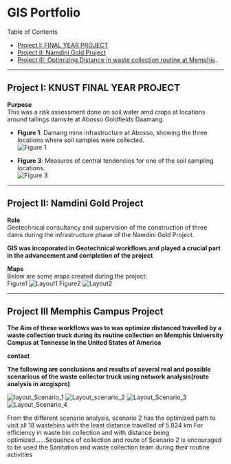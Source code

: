 # GIS Portfolio

 Table of Contents
- [Project I: FINAL YEAR PROJECT](#FNAL-YEAR-PROJECT)
- [Project II: Namdini Gold Project](#project-ii-namdini-gold-project)
- [Project III: Optimizing Distance in waste collection routine at Memphis](#Project-III-Memphis-Project).

---

## **Project I: KNUST FINAL YEAR PROJECT**

 **Purpose**  
This was a risk assessment done on soil,water amd crops at locations around tailings damsite at Abosso Goldfields Daamang. 
  
- **Figure 1**: Damang mine infrastructure at Abosso, showing the three locations where soil samples were collected.  
  ![Figure 1](https://github.com/user-attachments/assets/90d414ab-7680-4d65-8184-d8c22a8f003f)  

- **Figure 3**: Measures of central tendencies for one of the soil sampling locations.  
  ![Figure 3](https://github.com/user-attachments/assets/67959229-c878-41d9-bb99-2de750fb4eea)  

---

## **Project II: Namdini Gold Project**

 **Role**  
Geotechnical consultancy and supervision of the construction of three dams during the infrastructure phase of the Namdini Gold Project.  

**GIS was incoporated in Geotechnical workflows and played a crucial part in the advancement and completion of the project**

 **Maps**  
Below are some maps created during the project:   
Figure1
![Layout1](https://github.com/user-attachments/assets/30c4eade-6656-432a-921a-267812c58fd3)
Figure2
![Layout2](https://github.com/user-attachments/assets/77bd4412-144f-46bc-bb10-bed7bdeb0913)


----

##  **Project III Memphis Campus Project**

**The Aim of these workflows was to was optimize distanced travelled by a waste collection truck during its routine collection on Memphis University Campus at Tennesse in the United States of America**

**contact**

**The following are conclusions and results of several  real and possible scenarious of the waste collector truck using network analysis(route analysis in arcgispro)**

![layout_Scenario_1](https://github.com/user-attachments/assets/9d0b224c-7620-4092-960f-c3f8d10ff169)
![Layout_scenario_2](https://github.com/user-attachments/assets/10a3e826-5472-45b6-997e-248cbbc274de)
![Layout_Scenario_3](https://github.com/user-attachments/assets/ed7dae92-3164-4184-a5f6-8f9691864fe0)
![Layout_Scenario_4](https://github.com/user-attachments/assets/cc54715a-24ac-4691-a02b-b0f779dab2d9)


From the different scenario analysis, scenario 2 has the optimized path to visit all 18 wastebins with the least distance travelled of 5.824 km
For efficiency in waste bin collection and with distance being optimized......Sequence of collection and route of Scenario 2 is encouraged to be used the Sanitation and waste collection team during their routine activities 













